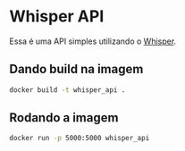 # Whisper API

Essa é uma API simples utilizando o [Whisper](https://github.com/openai/whisper.git).

## Dando build na imagem

```bash
docker build -t whisper_api .
```
## Rodando a imagem

```bash
docker run -p 5000:5000 whisper_api
```
